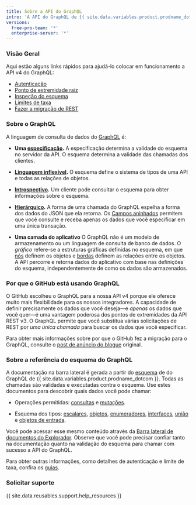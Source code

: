 ```yaml
---
title: Sobre a API do GraphQL
intro: 'A API do GraphQL de {{ site.data.variables.product.prodname_dotcom }} oferece flexibilidade e a capacidade de definir precisamente os dados que você deseja buscar.'
versions:
  free-pro-team: '*'
  enterprise-server: '*'
---
```


### Visão Geral

Aqui estão alguns links rápidos para ajudá-lo colocar em funcionamento a API v4 do GraphQL:

* [Autenticação](/v4/guides/forming-calls/#authenticating-with-graphql)
* [Ponto de extremidade raiz](/v4/guides/forming-calls/#the-graphql-endpoint)
* [Inspeção do esquema](/v4/guides/intro-to-graphql/#discovering-the-graphql-api)
* [Limites de taxa](/v4/guides/resource-limitations/)
* [Fazer a migração de REST](/v4/guides/migrating-from-rest)

### Sobre o GraphQL

A linguagem de consulta de dados do [GraphQL](https://graphql.github.io/) é:

* **Uma [especificação](https://graphql.github.io/graphql-spec/June2018/).** A especificação determina a validade do esquema [](/v4/guides/intro-to-graphql#schema) no servidor da API. O esquema determina a validade das chamadas dos clientes.

* **[Linguagem inflexível](#about-the-graphql-schema-reference).** O esquema define o sistema de tipos de uma API e todas as relações de objetos.

* **[Introspectivo](/v4/guides/intro-to-graphql#discovering-the-graphql-api).** Um cliente pode consultar o esquema para obter informações sobre o esquema.

* **[Hierárquico](/v4/guides/forming-calls).** A forma de uma chamada do GraphQL espelha a forma dos dados do JSON que ela retorna. Os [Campos aninhados](/v4/guides/migrating-from-rest/#example-nesting) permitem que você consulte e receba apenas os dados que você especificar em uma única transação.

* **Uma camada do aplicativo** O GraphQL não é um modelo de armazenamento ou um linguagem de consulta de banco de dados. O _gráfico_ refere-se a estruturas gráficas definidas no esquema, em que [nós](/v4/guides/intro-to-graphql#node) definem os objetos e [bordas](/v4/guides/intro-to-graphql#edge) definem as relações entre os objetos. A API percorre e retorna dados do aplicativo com base nas definições do esquema, independentemente de como os dados são armazenados.

### Por que o GitHub está usando GraphQL

O GitHub escolheu o GraphQL para a nossa API v4 porque ele oferece muito mais flexibilidade para os nossos integradores. A capacidade de definir precisamente os dados que você deseja&mdash;e _apenas_ os dados que você quer&mdash;é uma vantagem poderosa dos pontos de extremidades da API REST v3. O GraphQL permite que você substitua várias solicitações de REST por _uma única chamada_ para buscar os dados que você especificar.

Para obter mais informações sobre por que o GitHub fez a migração para o GraphQL, consulte o [post de anúncio do blogue](https://githubengineering.com/the-github-graphql-api/) original.

### Sobre a referência do esquema do GraphQL

A documentação na barra lateral é gerada a partir do [esquema](/v4/guides/intro-to-graphql/#discovering-the-graphql-api) de do GraphQL de {{ site.data.variables.product.prodname_dotcom }}. Todas as chamadas são validadas e executadas contra o esquema. Use estes documentos para descobrir quais dados você pode chamar:

* Operações permitidas: [consultas](/v4/query) e [mutações](/v4/mutation).

* Esquema dos tipos: [escalares](/v4/scalar), [objetos](/v4/object), [enumeradores](/v4/enum), [interfaces](/v4/interface), [união](/v4/union) e [objetos de entrada](/v4/input_object).

Você pode acessar esse mesmo conteúdo através da [Barra lateral de documentos do Explorador](/v4/guides/using-the-explorer#accessing-the-sidebar-docs). Observe que você pode precisar confiar tanto na documentação quanto na validação do esquema para chamar com sucesso a API do GraphQL.

Para obter outras informações, como detalhes de autenticação e limite de taxa, confira os [guias](/v4/guides).

### Solicitar suporte

{{ site.data.reusables.support.help_resources }}
